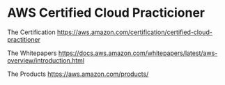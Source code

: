 # AWS Certified Cloud Practicioner

The Certification https://aws.amazon.com/certification/certified-cloud-practitioner

The Whitepapers https://docs.aws.amazon.com/whitepapers/latest/aws-overview/introduction.html

The Products https://aws.amazon.com/products/
